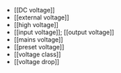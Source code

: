 - [[DC voltage]]
- [[external voltage]]
- [[high voltage]]
- [[input voltage]]; [[output voltage]]
- [[mains voltage]]
- [[preset voltage]]
- [[voltage class]]
- [[voltage drop]]
